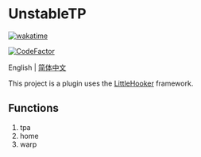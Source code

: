 # UnstableTP

[![wakatime](https://wakatime.com/badge/user/2838d0e1-1416-4f45-bc46-cbda8f4d9e75/project/80c2ddf0-208d-429f-a618-1732c372528f.svg)](https://wakatime.com/badge/user/2838d0e1-1416-4f45-bc46-cbda8f4d9e75/project/80c2ddf0-208d-429f-a618-1732c372528f)

[![CodeFactor](https://www.codefactor.io/repository/github/willowsaucer/littlehooker-example/badge)](https://www.codefactor.io/repository/github/willowsaucer/littlehooker-example)

English | [简体中文](README_ZH.md)

This project is a plugin uses the [LittleHooker](https://github.com/WillowSauceR/LittleHooker) framework.

## Functions
1. tpa
2. home
3. warp